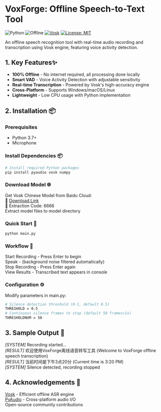 # VoxForge: Offline Speech-to-Text Tool

![Python](https://img.shields.io/badge/Python-3.7%2B-blue)
![Offline](https://img.shields.io/badge/Works%20Offline-✓-green)
[![Vosk](https://img.shields.io/badge/Powered%20by-Vosk-ff69b4)](https://alphacephei.com/vosk/)
[![License: MIT](https://img.shields.io/badge/License-MIT-blue.svg)](https://opensource.org/licenses/MIT)

An offline speech recognition tool with real-time audio recording and transcription using Vosk engine, featuring voice activity detection.

## 1. Key Features✨ 
- **100% Offline** - No internet required, all processing done locally
- **Smart VAD** - Voice Activity Detection with adjustable sensitivity
- **Real-time Transcription** - Powered by Vosk's high-accuracy engine
- **Cross-Platform** - Supports Windows/macOS/Linux
- **Lightweight** - Low CPU usage with Python implementation

## 2. Installation 📦 

### Prerequisites
- Python 3.7+
- Microphone

### Install Dependencies 📦 

```bash
# Install required Python packages
pip install pyaudio vosk numpy
```

### Download Model 🌐 
Get Vosk Chinese Model from Baidu Cloud:<br>
🔗 [Download Link](https://pan.baidu.com/s/1UUaPZ4l-xPLOuyJU9tmdXw)<br>
📌 Extraction Code: 6666<br>
Extract model files to model directory

### Quick Start 🚀 
```bash
python main.py
```

### Workflow 🔄 
Start Recording - Press Enter to begin<br>
Speak - (background noise filtered automatically)<br>
Stop Recording - Press Enter again<br>
View Results - Transcribed text appears in console

### Configuration ⚙️ 
Modify parameters in main.py:
```bash
# Silence detection threshold (0-1, default 0.5)
THRESHOLD = 0.5
# Continuous silence frames to stop (default 50 frames≈1s)
THRESHOLDNUM = 50
```

## 3. Sample Output 📄 
*[SYSTEM]* Recording started...<br>
*[RESULT]* 欢迎使用VoxForge离线语音转写工具 (Welcome to VoxForge offline speech transcription)<br>
*[RESULT]* 当前时间是下午3点20分 (Current time is 3:20 PM)<br>
*[SYSTEM]* Silence detected, recording stopped<br>

## 4. Acknowledgements 🙏 
[Vosk](https://alphacephei.com/vosk/) - Efficient offline ASR engine<br>
[PyAudio](https://people.csail.mit.edu/hubert/pyaudio/) - Cross-platform audio I/O<br>
Open-source community contributions<br>

